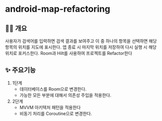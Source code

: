 # android-map-refactoring

## 🙋‍♀️ 개요
사용자가 검색어를 입력하면 검색 결과를 보여주고 이 중 하나의 항목을 선택하면 해당 항목의 위치를 지도에 표시한다. 
앱 종료 시 마지막 위치를 저장하여 다시 실행 시 해당 위치로 포커스한다.
Room과 Hilt를 사용하여 프로젝트를 Refactor한다

## ✨ 주요기능
1. 1단계
    - 데이터베이스를 Room으로 변경한다.
    - 가능한 모든 부분에 대해서 의존성 주입을 적용한다.
2. 2단계
   - MVVM 아키텍처 패턴을 적용한다
   - 비동기 처리를 Coroutine으로 변경한다.

  



